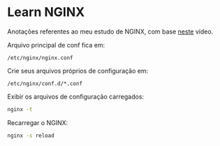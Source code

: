 # Learn NGINX

Anotações referentes ao meu estudo de NGINX, com base [neste](https://www.youtube.com/watch?v=pPlcC5hDMCs) vídeo.

Arquivo principal de conf fica em:

```
/etc/nginx/nginx.conf
```

Crie seus arquivos próprios de configuração em:

```
/etc/nginx/conf.d/*.conf
```

Exibir os arquivos de configuração carregados:

```sh
nginx -t
```

Recarregar o NGINX:

```sh
nginx -s reload
```
